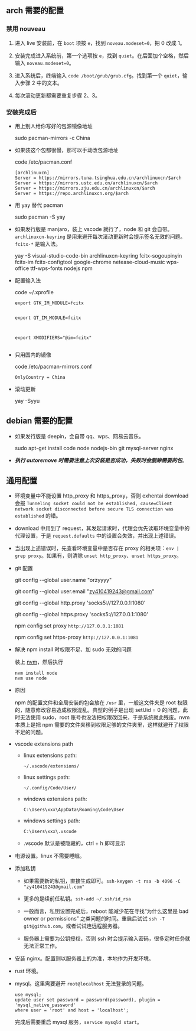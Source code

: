 <h2 id="arch-需要的配置">arch 需要的配置</h2>
<h3 id="禁用-nouveau">禁用 nouveau</h3>
<ol>
<li><p>进入 live 安装前，在 <code>boot</code> 项按 <code>e</code>，找到 <code>noveau.modeset=0</code>，把 0 改成 1。</p>
</li>
<li><p>安装完成进入系统前，第一个选项按 <code>e</code>，找到 <code>quiet</code>。在后面加个空格，然后输入 <code>noveau.modeset=0</code>。</p>
</li>
<li><p>进入系统后，终端输入 <code>code /boot/grub/grub.cfg</code>。找到第一个 <code>quiet</code>，输入步骤 2 中的文本。</p>
</li>
<li><p>每次滚动更新都需要重复步骤 2、3。</p>
</li>
</ol>
<h3 id="安装完成后">安装完成后</h3>
<ul>
<li><p>用上别人给你写好的包源镜像地址</p>
<p>sudo pacman-mirrors -c China</p>
</li>
<li><p>如果装这个包都很慢，那可以手动改包源地址</p>
<p>code /etc/pacman.conf</p>
<pre><code class="language-bash">[archlinuxcn]
Server = https://mirrors.tuna.tsinghua.edu.cn/archlinuxcn/$arch
Server = https://mirrors.ustc.edu.cn/archlinuxcn/$arch
Server = https://mirrors.zju.edu.cn/archlinuxcn/$arch
Server = https://repo.archlinuxcn.org/$arch</code></pre>
</li>
<li><p>用 yay 替代 pacman</p>
<p>sudo pacman -S yay</p>
</li>
<li><p>如果发行版是 manjaro，装上 vscode 就行了，node 和 git 会自带。<code>archlinuxcn-keyring</code> 是用来避开每次滚动更新时会提示签名无效的问题。<code>fcitx-*</code> 是输入法。</p>
<p>yay -S visual-studio-code-bin archlinuxcn-keyring fcitx-sogoupinyin fcitx-im fcitx-configtool google-chrome netease-cloud-music wps-office ttf-wps-fonts nodejs npm</p>
</li>
<li><p>配置输入法</p>
<p>code ~/.xprofile</p>
<pre><code class="language-bash">export GTK_IM_MODULE=fcitx

<p>export QT_IM_MODULE=fcitx</p>
<p>export XMODIFIERS=&quot;@im=fcitx&quot;</code></pre></p>
</li>
<li><p>只用国内的镜像</p>
<p>code /etc/pacman-mirrors.conf</p>
<pre><code class="language-bash">OnlyCountry = China</code></pre>
</li>
<li><p>滚动更新</p>
<p>yay -Syyu</p>
</li>
</ul>
<h2 id="debian-需要的配置">debian 需要的配置</h2>
<ul>
<li><p>如果发行版是 deepin，会自带 qq、wps、网易云音乐。</p>
<p>sudo apt-get install code node nodejs-bin git mysql-server nginx</p>
</li>
<li><p><b><em>执行 autoremove 时需要注意上次安装是否成功，失败时会删除需要的包</em></b>。</p>
</li>
</ul>
<h2 id="通用配置">通用配置</h2>
<ul>
<li><p>环境变量中不能设置 http_proxy 和 https_proxy，否则 exhentai download 会报 <code>Tunneling socket could not be established, cause=Client network socket disconnected before secure TLS connection was established</code> 的错。</p>
</li>
<li><p>download 中用到了 request，其发起请求时，代理会优先读取环境变量中的代理设置，于是 <code>request.defaults</code> 中的设置会失效，并出现上述错误。</p>
</li>
<li><p>当出现上述错误时，先查看环境变量中是否存在 proxy 的相关项：<code>env | grep proxy</code>。如果有，则清除 <code>unset http_proxy</code>、<code>unset https_proxy</code>。</p>
</li>
<li><p>git 配置</p>
<p>git config --global user.name &quot;orzyyyy&quot;</p>
<p>git config --global user.email &quot;<a href="mailto:&#x7a;&#x79;&#x34;&#x31;&#x30;&#x34;&#x31;&#57;&#50;&#52;&#x33;&#64;&#x67;&#x6d;&#97;&#105;&#108;&#46;&#99;&#x6f;&#109;">&#x7a;&#x79;&#x34;&#x31;&#x30;&#x34;&#x31;&#57;&#50;&#52;&#x33;&#64;&#x67;&#x6d;&#97;&#105;&#108;&#46;&#99;&#x6f;&#109;</a>&quot;</p>
<p>git config --global http.proxy &#39;socks5://127.0.0.1:1080&#39;</p>
<p>git config --global https.proxy &#39;socks5://127.0.0.1:1080&#39;</p>
<p>npm config set proxy <code>http://127.0.0.1:1081</code></p>
<p>npm config set https-proxy <code>http://127.0.0.1:1081</code></p>
</li>
<li><p>解决 npm install 时权限不足、加 sudo 无效的问题</p>
<p>装上 <a href="https://github.com/nvm-sh/nvm#install--update-script">nvm</a>，然后执行</p>
<pre><code class="language-bash">nvm install node
nvm use node</code></pre>
</li>
<li><p>原因</p>
<p>npm 的配置文件和全局安装的包会放在 <code>/usr</code> 里，一般这文件夹是 root 权限的，随意修改容易造成权限混乱。典型的例子是出现 setUid = 0 的问题，此时无法使用 sudo，root 账号也没法把权限改回来，于是系统就此残废。nvm 本质上是把 npm 需要的文件夹移到权限足够的文件夹里，这样就避开了权限不足的问题。</p>
</li>
<li><p>vscode extensions path</p>
<ul>
<li><p>linux extensions path:</p>
<p><code>~/.vscode/extensions/</code></p>
</li>
<li><p>linux settings path:</p>
<p><code>~/.config/Code/User/</code></p>
</li>
<li><p>windows extensions path:</p>
<p><code>C:\Users\xxx\AppData\Roaming\Code\User</code></p>
</li>
<li><p>windows settings path:</p>
<p><code>C:\Users\xxx\.vscode</code></p>
</li>
<li><p>.vscode 默认是被隐藏的，ctrl + h 即可显示</p>
</li>
</ul>
</li>
<li><p>电源设置。linux 不需要睡眠。</p>
</li>
<li><p>添加私钥</p>
<ul>
<li><p>如果需要新的私钥，直接生成即可。<code>ssh-keygen -t rsa -b 4096 -C &quot;zy410419243@gmail.com&quot;</code></p>
</li>
<li><p>更多的是续前任私钥。<code>ssh-add ~/.ssh/id_rsa</code></p>
</li>
<li><p>一般而言，私钥设置完成后，reboot 能减少花在寻找“为什么这里是 bad owner or permissions” 之类问题的时间。重启后试试 <code>ssh -T git@github.com</code>，或者试试连远程服务器。</p>
</li>
<li><p>服务器上需要为公钥授权，否则 ssh 时会提示输入密码，很多定时任务就无法正常工作。</p>
</li>
</ul>
</li>
<li><p>安装 nginx。配置则以服务器上的为准，本地作为开发环境。</p>
</li>
<li><p>rust 环境。</p>
</li>
<li><p>mysql。这里需要避开 <code>root@localhost</code> 无法登录的问题。</p>
<pre><code class="language-sql">use mysql;
update user set password = password(password), plugin = &#39;mysql_native_password&#39;
where user = &#39;root&#39; and host = &#39;localhost&#39;;</code></pre>
<p>完成后需要重启 mysql 服务，<code>service mysqld start</code>。</p>
</li>
</ul>
